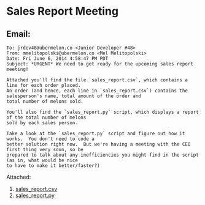 Sales Report Meeting
=======

Email:
-------

```
To: jrdev48@ubermelon.co <Junior Developer #48>
From: mmelitopolski@ubermelon.co <Mel Melitopolski> 
Date: Fri June 6, 2014 4:58:47 PM PDT
Subject: *URGENT* We need to get ready for the upcoming sales report meeting!

Attached you'll find the file `sales_report.csv`, which contains a line for each order placed. 
An order (and hence, each line in `sales_report.csv`) contains the salesperson's name, total amount of the order and 
total number of melons sold.

You'll also find the `sales_report.py` script, which displays a report of the total number of melons 
sold by each sales person.

Take a look at the `sales_report.py` script and figure out how it works.  You don't need to code a 
better solution right now.  But we're having a meeting with the CEO first thing very soon, so be 
prepared to talk about any inefficiencies you might find in the script (as in, what would be nice 
to have to make it better/faster?)

```

Attached:

1. [sales_report.csv](https://github.com/hackbrightacademy/Homework/blob/master/Homework05/sales_report.csv)
2. [sales_report.py](https://github.com/hackbrightacademy/Homework/blob/master/Homework05/sales_report.py)